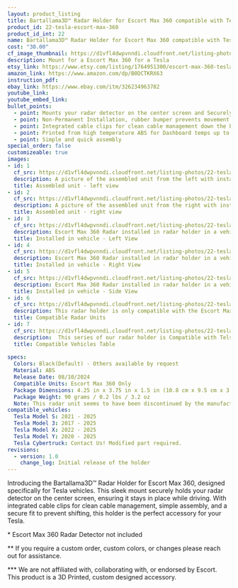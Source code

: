 ```yaml
---
layout: product_listing
title: Bartallama3D™ Radar Holder for Escort Max 360 compatible with Tesla Vehicles
product_id: 22-tesla-escort-max-360
product_id_int: 22
name: Bartallama3D™ Radar Holder for Escort Max 360 compatible with Tesla Vehicles
cost: "30.00"
cf_image_thumbnail: https://d1vfl4dwpvnndi.cloudfront.net/listing-photos/22-tesla-escort-max-360/1.jpg
description: Mount for a Escort Max 360 for a Tesla
etsy_link: https://www.etsy.com/listing/1764951300/escort-max-360-tesla-radar-holder-by?ref=listings_manager_grid
amazon_link: https://www.amazon.com/dp/B0DCTKRX63
instruction_pdf:
ebay_link: https://www.ebay.com/itm/326234963782
youtube_link: 
youtube_embed_link:
bullet_points:
  - point: Mounts your radar detector on the center screen and Securely holds the radar detector
  - point: Non-Permanent Installation, rubber bumper prevents movement and enables easy removal for storage
  - point: Integrated cable clips for clean cable management down the back of your screen
  - point: Printed from high temperature ABS for Dashboard temps up to 160F (MAX 212F)
  - point: Simple and quick assembly
special_order: false
customizeable: true
images:
- id: 1
  cf_src: https://d1vfl4dwpvnndi.cloudfront.net/listing-photos/22-tesla-escort-max-360/1.jpg
  description: A picture of the assembled unit from the left with installed Escort Max 360 radar
  title: Assembled unit - left view
- id: 2
  cf_src: https://d1vfl4dwpvnndi.cloudfront.net/listing-photos/22-tesla-escort-max-360/2.jpg
  description: A picture of the assembled unit from the right with installed Escort Max 360 radar
  title: Assembled unit - right view
- id: 3
  cf_src: https://d1vfl4dwpvnndi.cloudfront.net/listing-photos/22-tesla-escort-max-360/3.jpg
  description: Escort Max 360 Radar installed in radar holder in a vehicle left side view
  title: Installed in vehicle - Left View
- id: 4
  cf_src: https://d1vfl4dwpvnndi.cloudfront.net/listing-photos/22-tesla-escort-max-360/4.jpg
  description: Escort Max 360 Radar installed in radar holder in a vehicle right side view
  title: Installed in vehicle - Right View
- id: 5
  cf_src: https://d1vfl4dwpvnndi.cloudfront.net/listing-photos/22-tesla-escort-max-360/5.jpg
  description: Escort Max 360 Radar installed in radar holder in a vehicle showing the side profile and integrated cable clips holding power cable
  title: Installed in vehicle - Side View
- id: 6
  cf_src: https://d1vfl4dwpvnndi.cloudfront.net/listing-photos/22-tesla-escort-max-360/6.jpg
  description: This radar holder is only compatible with the Escort Max 360 (1st Generation). It was designed around the unique shape of the Escort Max 360 and only fits that specific radar unit perfectly. 
  title: Compatible Radar Units
- id: 7
  cf_src: https://d1vfl4dwpvnndi.cloudfront.net/listing-photos/22-tesla-escort-max-360/Compatible-Vehicles-Table.jpg
  description:  This series of our radar holder is Compatible with Telsa vehicles featuring the large landscape display in the vehicle. Cybertrucks require a different screen backer part and can be requested at purchase. 
  title: Compatible Vehicles Table
  
specs:
  Colors: Black(Default) - Others available by request 
  Material: ABS
  Release Date: 08/10/2024
  Compatible Units: Escort Max 360 Only
  Package Dimensions: 4.25 in x 3.75 in x 1.5 in (10.8 cm x 9.5 cm x 3.8cm) [HxWxD]
  Package Weight: 90 grams / 0.2 lbs / 3.2 oz
  Note: This radar unit seems to have been discontinued by the manufacturer and superceeded by the Escort Max 360 MKII and Escort Max 360c MKII. We have a radar holder for the newer Escort Max 360 MKII.
compatible_vehicles:
  Tesla Model S: 2021 - 2025
  Tesla Model 3: 2017 - 2025
  Tesla Model X: 2022 - 2025
  Tesla Model Y: 2020 - 2025
  Tesla Cybertruck: Contact Us! Modified part required.
revisions:
  - version: 1.0
    change_log: Initial release of the holder
---
```


Introducing the Bartallama3D™ Radar Holder for Escort Max 360, designed specifically for Tesla vehicles. This sleek mount securely holds your radar detector on the center screen, ensuring it stays in place while driving. With integrated cable clips for clean cable management, simple assembly, and a secure fit to prevent shifting, this holder is the perfect accessory for your Tesla.


\* Escort Max 360 Radar Detector not included

\*\* If you require a custom order, custom colors, or changes please reach out for assistance.

\*\*\* We are not affiliated with, collaborating with, or endorsed by Escort. This product is a 3D Printed, custom designed accessory.